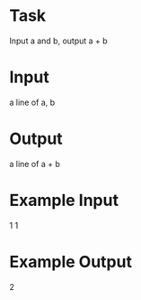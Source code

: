 # Task

Input a and b, output a + b

# Input

a line of a, b

# Output

a line of a + b

# Example Input

1 1

# Example Output

2